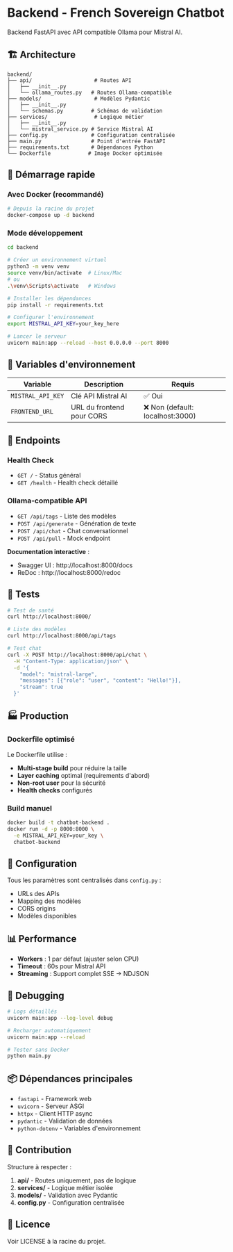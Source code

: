# Backend - French Sovereign Chatbot

Backend FastAPI avec API compatible Ollama pour Mistral AI.

## 🏗️ Architecture

```
backend/
├── api/                    # Routes API
│   ├── __init__.py
│   └── ollama_routes.py   # Routes Ollama-compatible
├── models/                 # Modèles Pydantic
│   ├── __init__.py
│   └── schemas.py         # Schémas de validation
├── services/               # Logique métier
│   ├── __init__.py
│   └── mistral_service.py # Service Mistral AI
├── config.py              # Configuration centralisée
├── main.py                # Point d'entrée FastAPI
├── requirements.txt       # Dépendances Python
└── Dockerfile            # Image Docker optimisée
```

## 🚀 Démarrage rapide

### Avec Docker (recommandé)

```bash
# Depuis la racine du projet
docker-compose up -d backend
```

### Mode développement

```bash
cd backend

# Créer un environnement virtuel
python3 -m venv venv
source venv/bin/activate  # Linux/Mac
# ou
.\venv\Scripts\activate   # Windows

# Installer les dépendances
pip install -r requirements.txt

# Configurer l'environnement
export MISTRAL_API_KEY=your_key_here

# Lancer le serveur
uvicorn main:app --reload --host 0.0.0.0 --port 8000
```

## 📝 Variables d'environnement

| Variable | Description | Requis |
|----------|-------------|--------|
| `MISTRAL_API_KEY` | Clé API Mistral AI | ✅ Oui |
| `FRONTEND_URL` | URL du frontend pour CORS | ❌ Non (default: localhost:3000) |

## 🔌 Endpoints

### Health Check
- `GET /` - Status général
- `GET /health` - Health check détaillé

### Ollama-compatible API
- `GET /api/tags` - Liste des modèles
- `POST /api/generate` - Génération de texte
- `POST /api/chat` - Chat conversationnel
- `POST /api/pull` - Mock endpoint

**Documentation interactive** :
- Swagger UI : http://localhost:8000/docs
- ReDoc : http://localhost:8000/redoc

## 🧪 Tests

```bash
# Test de santé
curl http://localhost:8000/

# Liste des modèles
curl http://localhost:8000/api/tags

# Test chat
curl -X POST http://localhost:8000/api/chat \
  -H "Content-Type: application/json" \
  -d '{
    "model": "mistral-large",
    "messages": [{"role": "user", "content": "Hello!"}],
    "stream": true
  }'
```

## 🏭 Production

### Dockerfile optimisé

Le Dockerfile utilise :
- **Multi-stage build** pour réduire la taille
- **Layer caching** optimal (requirements d'abord)
- **Non-root user** pour la sécurité
- **Health checks** configurés

### Build manuel

```bash
docker build -t chatbot-backend .
docker run -d -p 8000:8000 \
  -e MISTRAL_API_KEY=your_key \
  chatbot-backend
```

## 🔧 Configuration

Tous les paramètres sont centralisés dans `config.py` :
- URLs des APIs
- Mapping des modèles
- CORS origins
- Modèles disponibles

## 📊 Performance

- **Workers** : 1 par défaut (ajuster selon CPU)
- **Timeout** : 60s pour Mistral API
- **Streaming** : Support complet SSE → NDJSON

## 🐛 Debugging

```bash
# Logs détaillés
uvicorn main:app --log-level debug

# Recharger automatiquement
uvicorn main:app --reload

# Tester sans Docker
python main.py
```

## 📦 Dépendances principales

- `fastapi` - Framework web
- `uvicorn` - Serveur ASGI
- `httpx` - Client HTTP async
- `pydantic` - Validation de données
- `python-dotenv` - Variables d'environnement

## 🤝 Contribution

Structure à respecter :
1. **api/** - Routes uniquement, pas de logique
2. **services/** - Logique métier isolée
3. **models/** - Validation avec Pydantic
4. **config.py** - Configuration centralisée

## 📄 Licence

Voir LICENSE à la racine du projet.